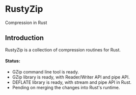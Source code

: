 RustyZip
========

Compression in Rust



## Introduction <a name="Introduction"/>

RustyZip is a collection of compression routines for Rust.


#### Status:

- GZip command line tool is ready.
- GZip library is ready, with Reader/Writer API and pipe API.
- DEFLATE library is ready, with stream and pipe API in Rust.
- Pending on merging the changes into Rust's runtime.


